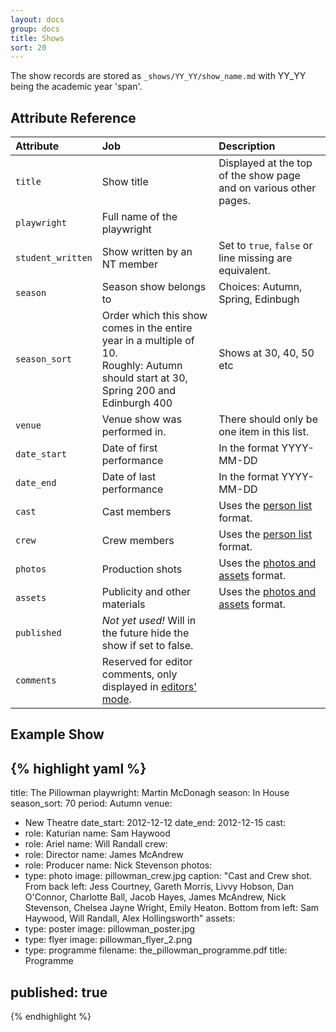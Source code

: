 ```yaml
---
layout: docs
group: docs
title: Shows
sort: 20
---
```


The show records are stored as `_shows/YY_YY/show_name.md` with YY_YY being the academic year 'span'.

## <i class="fa fa-tags"></i> Attribute Reference

| Attribute | Job | Description |
|:-|:-|:-|
| `title` | Show title | Displayed at the top of the show page and on various other pages. |
| `playwright` | Full name of the playwright |  |
| `student_written` | Show written by an NT member | Set to `true`, `false` or line missing are equivalent. |
| `season` | Season show belongs to | Choices: Autumn, Spring, Edinbugh |
| `season_sort` | Order which this show comes in the entire year in a multiple of 10.<br />Roughly: Autumn should start at 30, Spring 200 and Edinburgh 400 | Shows at 30, 40, 50 etc |
| `venue` | Venue show was performed in. | There should only be one item in this list. |
| `date_start` | Date of first performance | In the format YYYY-MM-DD |
| `date_end` | Date of last performance | In the format YYYY-MM-DD |
| `cast` | Cast members | Uses the [person list](/docs/person_list) format. |
| `crew` | Crew members | Uses the [person list](/docs/person_list) format. |
| `photos` | Production shots | Uses the [photos and assets](/docs/photos_and_assets) format. |
| `assets` | Publicity and other materials | Uses the [photos and assets](/docs/photos_and_assets) format. |
| `published` | *Not yet used!* Will in the future hide the show if set to false. |
| `comments` | Reserved for editor comments, only displayed in [editors' mode](/docs/#super-secret-editors-mode). |


## <i class="octicon octicon-code"></i> Example Show

{% highlight yaml %}
---
title: The Pillowman
playwright: Martin McDonagh
season: In House
season_sort: 70
period: Autumn
venue:
  - New Theatre
date_start: 2012-12-12
date_end: 2012-12-15
cast:
  - role: Katurian
    name: Sam Haywood
  - role: Ariel
    name: Will Randall
crew:
  - role: Director
    name: James McAndrew
  - role: Producer
    name: Nick Stevenson
photos:
  - type: photo
    image: pillowman_crew.jpg
    caption: "Cast and Crew shot. From back left: Jess Courtney, Gareth Morris, Livvy Hobson, Dan O'Connor, Charlotte Ball, Jacob Hayes, James McAndrew, Nick Stevenson, Chelsea Jayne Wright, Emily Heaton. Bottom from left: Sam Haywood, Will Randall, Alex Hollingsworth"
assets:
  - type: poster
    image: pillowman_poster.jpg
  - type: flyer
    image: pillowman_flyer_2.png
  - type: programme
    filename: the_pillowman_programme.pdf
    title: Programme

published: true
---
{% endhighlight %}

